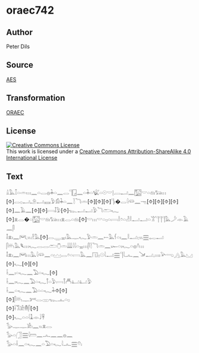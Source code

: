 # oraec742

## Author

Peter Dils

## Source

[AES](https://github.com/simondschweitzer/aes)

## Transformation

[ORAEC](https://oraec.github.io/)

## License

<a rel="license" href="http://creativecommons.org/licenses/by-sa/4.0/"><img alt="Creative Commons License" style="border-width:0" src="https://i.creativecommons.org/l/by-sa/4.0/88x31.png" /></a><br />This work is licensed under a <a rel="license" href="http://creativecommons.org/licenses/by-sa/4.0/">Creative Commons Attribution-ShareAlike 4.0 International License</a>

## Text

𓏙𓅓𓎿𓏏𓏛𓏥𓈖𓏏𓂋𓐍𓇓𓏏𓈖𓂋𓊹𓉗𓈖𓏏𓇓𓏏𓆤𓏏𓇳𓎟𓊤𓐙𓂝𓈖𓉡𓎟𓏏𓁶𓏤𓃒𓏥<br>
[⯑]𓂋𓊪𓂝𓄂𓂝𓈘𓅱𓀁𓇓𓏏𓈖𓇅𓆓𓏛[⯑][⯑][⯑]𓊹𓏤�𓂋𓇋𓆛𓈖𓁸[⯑][⯑][⯑][⯑][⯑]𓈖𓄿𓈖[⯑][⯑]𓇯𓄤𓅱[⯑]𓆊𓂝𓂝𓅱𓆓𓂧𓆑<br>
[⯑]𓁷𓂋�𓏏𓉡𓎟𓁶𓏤𓃒𓏥𓁷𓂋𓏏𓁶𓏤[⯑]𓎟𓏥𓎟𓏏𓊪𓏏𓇯𓎛𓏌𓏏𓁐𓎛𓂝𓂝𓏏𓀠𓊹𓊹𓊹𓅓𓌳𓁹𓄿𓈖𓋴<br>
𓄤𓁷𓏤𓈖𓋞𓈒𓏭𓁐𓅓[⯑]𓂋𓇾𓈇𓏤𓅓𓊃𓆑𓅱𓏛𓈖𓍿𓅓𓆳𓏏𓏤𓈖𓎛𓂝𓊪𓏭𓈗𓉻𓂝<br>
𓋴𓄦𓅓𓆰𓏥𓆑𓂋𓂋𓂧𓇝𓏛𓇏𓇋𓇋𓏏𓈇𓏥𓋴𓇅𓆓𓏛𓈖𓆱𓏏𓏤𓆑𓏏𓐍𓏊𓏥<br>
𓄤𓁷𓏤𓈖𓋞𓏥𓅓𓇋𓆛𓈖𓏏𓈉𓂋𓏌𓏏𓇯𓅓𓈖𓉔𓊪𓇳𓇋𓂝𓈗𓊹𓇋𓂜𓈖𓍁𓂝𓈒𓏥𓏤𓅪𓂸𓂻𓅓𓈋<br>
[⯑]𓆑[⯑][⯑]<br>
𓌢𓈖𓏤𓏏𓆑𓈖𓅐𓏏𓆑[⯑]<br>
𓌢𓈖𓏤𓆑𓈖𓅐𓏏𓆑𓋾𓏏𓅱𓇯𓋾𓄫𓂞𓂞𓅱<br>
𓌢𓈖𓏏𓆑𓈖𓅐𓏏𓏏𓆑𓇓⯑[⯑]<br>
[⯑]𓋴𓄦𓊃𓀒𓂋𓊔𓆊𓊵𓏏𓊪<br>
[⯑]𓌢𓀢𓀀𓄟𓋴[⯑]<br>
[⯑]𓆑𓏏𓏏𓇋𓍞𓁹𓄙𓋹<br>
𓅭𓊃𓊃𓀀𓏤𓈖𓏭𓁷𓂋<br>
𓅭𓏏𓃂𓈗𓇋𓏠𓈖𓂜𓈖𓈖𓐍𓈖<br>
𓅭𓏏𓌢𓈖𓏏𓆑𓈖𓏏𓅐𓏏𓆑𓇋𓂜𓈗𓄣𓏤<br>
